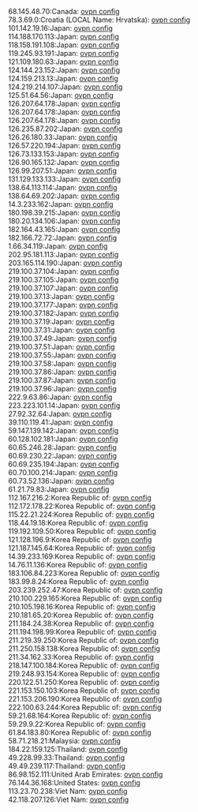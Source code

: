 68.145.48.70:Canada: [ovpn config](vpn/68_145_48_70.ovpn)  
78.3.69.0:Croatia (LOCAL Name: Hrvatska): [ovpn config](vpn/78_3_69_0.ovpn)  
101.142.19.16:Japan: [ovpn config](vpn/101_142_19_16.ovpn)  
114.188.170.113:Japan: [ovpn config](vpn/114_188_170_113.ovpn)  
118.158.191.108:Japan: [ovpn config](vpn/118_158_191_108.ovpn)  
119.245.93.191:Japan: [ovpn config](vpn/119_245_93_191.ovpn)  
121.109.180.63:Japan: [ovpn config](vpn/121_109_180_63.ovpn)  
124.144.23.152:Japan: [ovpn config](vpn/124_144_23_152.ovpn)  
124.159.213.13:Japan: [ovpn config](vpn/124_159_213_13.ovpn)  
124.219.214.107:Japan: [ovpn config](vpn/124_219_214_107.ovpn)  
125.51.64.56:Japan: [ovpn config](vpn/125_51_64_56.ovpn)  
126.207.64.178:Japan: [ovpn config](vpn/126_207_64_178.ovpn)  
126.207.64.178:Japan: [ovpn config](vpn/126_207_64_178.ovpn)  
126.207.64.178:Japan: [ovpn config](vpn/126_207_64_178.ovpn)  
126.235.87.202:Japan: [ovpn config](vpn/126_235_87_202.ovpn)  
126.26.180.33:Japan: [ovpn config](vpn/126_26_180_33.ovpn)  
126.57.220.194:Japan: [ovpn config](vpn/126_57_220_194.ovpn)  
126.73.133.153:Japan: [ovpn config](vpn/126_73_133_153.ovpn)  
126.90.165.132:Japan: [ovpn config](vpn/126_90_165_132.ovpn)  
126.99.207.51:Japan: [ovpn config](vpn/126_99_207_51.ovpn)  
131.129.133.133:Japan: [ovpn config](vpn/131_129_133_133.ovpn)  
138.64.113.114:Japan: [ovpn config](vpn/138_64_113_114.ovpn)  
138.64.69.202:Japan: [ovpn config](vpn/138_64_69_202.ovpn)  
14.3.233.162:Japan: [ovpn config](vpn/14_3_233_162.ovpn)  
180.198.39.215:Japan: [ovpn config](vpn/180_198_39_215.ovpn)  
180.20.134.106:Japan: [ovpn config](vpn/180_20_134_106.ovpn)  
182.164.43.165:Japan: [ovpn config](vpn/182_164_43_165.ovpn)  
182.166.72.72:Japan: [ovpn config](vpn/182_166_72_72.ovpn)  
1.66.34.119:Japan: [ovpn config](vpn/1_66_34_119.ovpn)  
202.95.181.113:Japan: [ovpn config](vpn/202_95_181_113.ovpn)  
203.165.114.190:Japan: [ovpn config](vpn/203_165_114_190.ovpn)  
219.100.37.104:Japan: [ovpn config](vpn/219_100_37_104.ovpn)  
219.100.37.105:Japan: [ovpn config](vpn/219_100_37_105.ovpn)  
219.100.37.107:Japan: [ovpn config](vpn/219_100_37_107.ovpn)  
219.100.37.13:Japan: [ovpn config](vpn/219_100_37_13.ovpn)  
219.100.37.177:Japan: [ovpn config](vpn/219_100_37_177.ovpn)  
219.100.37.182:Japan: [ovpn config](vpn/219_100_37_182.ovpn)  
219.100.37.19:Japan: [ovpn config](vpn/219_100_37_19.ovpn)  
219.100.37.31:Japan: [ovpn config](vpn/219_100_37_31.ovpn)  
219.100.37.49:Japan: [ovpn config](vpn/219_100_37_49.ovpn)  
219.100.37.51:Japan: [ovpn config](vpn/219_100_37_51.ovpn)  
219.100.37.55:Japan: [ovpn config](vpn/219_100_37_55.ovpn)  
219.100.37.58:Japan: [ovpn config](vpn/219_100_37_58.ovpn)  
219.100.37.86:Japan: [ovpn config](vpn/219_100_37_86.ovpn)  
219.100.37.87:Japan: [ovpn config](vpn/219_100_37_87.ovpn)  
219.100.37.96:Japan: [ovpn config](vpn/219_100_37_96.ovpn)  
222.9.63.86:Japan: [ovpn config](vpn/222_9_63_86.ovpn)  
223.223.101.14:Japan: [ovpn config](vpn/223_223_101_14.ovpn)  
27.92.32.64:Japan: [ovpn config](vpn/27_92_32_64.ovpn)  
39.110.119.41:Japan: [ovpn config](vpn/39_110_119_41.ovpn)  
59.147.139.142:Japan: [ovpn config](vpn/59_147_139_142.ovpn)  
60.128.102.181:Japan: [ovpn config](vpn/60_128_102_181.ovpn)  
60.65.246.28:Japan: [ovpn config](vpn/60_65_246_28.ovpn)  
60.69.230.22:Japan: [ovpn config](vpn/60_69_230_22.ovpn)  
60.69.235.194:Japan: [ovpn config](vpn/60_69_235_194.ovpn)  
60.70.100.214:Japan: [ovpn config](vpn/60_70_100_214.ovpn)  
60.73.52.136:Japan: [ovpn config](vpn/60_73_52_136.ovpn)  
61.21.79.83:Japan: [ovpn config](vpn/61_21_79_83.ovpn)  
112.167.216.2:Korea Republic of: [ovpn config](vpn/112_167_216_2.ovpn)  
112.172.178.22:Korea Republic of: [ovpn config](vpn/112_172_178_22.ovpn)  
115.22.21.224:Korea Republic of: [ovpn config](vpn/115_22_21_224.ovpn)  
118.44.19.18:Korea Republic of: [ovpn config](vpn/118_44_19_18.ovpn)  
119.192.109.50:Korea Republic of: [ovpn config](vpn/119_192_109_50.ovpn)  
121.128.196.9:Korea Republic of: [ovpn config](vpn/121_128_196_9.ovpn)  
121.187.145.64:Korea Republic of: [ovpn config](vpn/121_187_145_64.ovpn)  
14.39.233.169:Korea Republic of: [ovpn config](vpn/14_39_233_169.ovpn)  
14.76.11.136:Korea Republic of: [ovpn config](vpn/14_76_11_136.ovpn)  
183.106.84.223:Korea Republic of: [ovpn config](vpn/183_106_84_223.ovpn)  
183.99.8.24:Korea Republic of: [ovpn config](vpn/183_99_8_24.ovpn)  
203.239.252.47:Korea Republic of: [ovpn config](vpn/203_239_252_47.ovpn)  
210.100.229.165:Korea Republic of: [ovpn config](vpn/210_100_229_165.ovpn)  
210.105.198.16:Korea Republic of: [ovpn config](vpn/210_105_198_16.ovpn)  
210.181.65.20:Korea Republic of: [ovpn config](vpn/210_181_65_20.ovpn)  
211.184.24.38:Korea Republic of: [ovpn config](vpn/211_184_24_38.ovpn)  
211.194.198.99:Korea Republic of: [ovpn config](vpn/211_194_198_99.ovpn)  
211.219.39.250:Korea Republic of: [ovpn config](vpn/211_219_39_250.ovpn)  
211.250.158.138:Korea Republic of: [ovpn config](vpn/211_250_158_138.ovpn)  
211.34.162.33:Korea Republic of: [ovpn config](vpn/211_34_162_33.ovpn)  
218.147.100.184:Korea Republic of: [ovpn config](vpn/218_147_100_184.ovpn)  
219.248.93.154:Korea Republic of: [ovpn config](vpn/219_248_93_154.ovpn)  
220.122.51.250:Korea Republic of: [ovpn config](vpn/220_122_51_250.ovpn)  
221.153.150.103:Korea Republic of: [ovpn config](vpn/221_153_150_103.ovpn)  
221.153.206.190:Korea Republic of: [ovpn config](vpn/221_153_206_190.ovpn)  
222.100.63.244:Korea Republic of: [ovpn config](vpn/222_100_63_244.ovpn)  
59.21.68.164:Korea Republic of: [ovpn config](vpn/59_21_68_164.ovpn)  
59.29.9.22:Korea Republic of: [ovpn config](vpn/59_29_9_22.ovpn)  
61.84.183.80:Korea Republic of: [ovpn config](vpn/61_84_183_80.ovpn)  
58.71.218.21:Malaysia: [ovpn config](vpn/58_71_218_21.ovpn)  
184.22.159.125:Thailand: [ovpn config](vpn/184_22_159_125.ovpn)  
49.228.99.33:Thailand: [ovpn config](vpn/49_228_99_33.ovpn)  
49.49.239.117:Thailand: [ovpn config](vpn/49_49_239_117.ovpn)  
86.98.152.111:United Arab Emirates: [ovpn config](vpn/86_98_152_111.ovpn)  
76.144.36.168:United States: [ovpn config](vpn/76_144_36_168.ovpn)  
113.23.70.238:Viet Nam: [ovpn config](vpn/113_23_70_238.ovpn)  
42.118.207.126:Viet Nam: [ovpn config](vpn/42_118_207_126.ovpn)  
